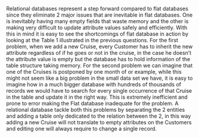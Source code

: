 
Relational databases represent a step forward compared to flat databases since they eliminate 2 major issues that are inevitable in flat databases. One is inevitably having many empty fields that waste memory and the other is making very difficult to update attribute values safely and efficiently.
With this in mind it is easy to see the shortcomings of flat database in action by looking at the Table 1 illustrated in the previous questions.
For the first problem, when we add a new Cruise, every Customer has to inherit the new attribute regardless of if he goes or not in the cruise, in the case he doesn’t the attribute value is empty but the database has to hold information of the table structure taking memory.
For the second problem we can imagine that one of the Cruises is postponed by one month of or example, while this might not seem like a big problem in the small data set we have, it is easy to imagine how in a much bigger database with hundreds of thousands of records we would have to search for every single occurrence of that Cruise in the table and update it in the right way. This is extremely inefficient and prone to error making the Flat database inadequate for the problem.
A relational database tackle both this problems by separating the 2 entities and adding a table only dedicated to the relation between the 2, in this way adding a new Cruise will not translate to empty attributes on the Customers and editing one will always require to change a single record.